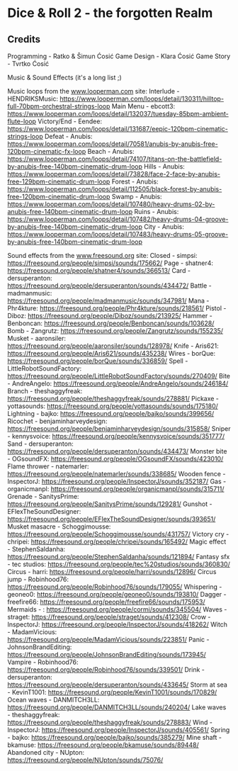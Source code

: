 # Dice & Roll 2 - the forgotten Realm

## Credits
 
Programming - Ratko & Šimun Ćosić
Game Design - Klara Ćosić
Game Story - Tvrtko Ćosić

Music & Sound Effects (it's a long list ;) 

Music loops from the www.looperman.com site:
Interlude - HENDRIKSMusic: https://www.looperman.com/loops/detail/130311/hilltop-full-70bpm-orchestral-strings-loop
Main Menu - ebcott3: https://www.looperman.com/loops/detail/132037/tuesday-85bpm-ambient-flute-loop
Victory/End - Eendee: https://www.looperman.com/loops/detail/131687/eepic-120bpm-cinematic-strings-loop
Defeat - Anubis: https://www.looperman.com/loops/detail/70581/anubis-by-anubis-free-120bpm-cinematic-fx-loop
Beach - Anubis: https://www.looperman.com/loops/detail/74107/titans-on-the-battlefield-by-anubis-free-140bpm-cinematic-drum-loop
Hills - Anubis: https://www.looperman.com/loops/detail/73828/face-2-face-by-anubis-free-129bpm-cinematic-drum-loop
Forest - Anubis: https://www.looperman.com/loops/detail/112505/black-forest-by-anubis-free-120bpm-cinematic-drum-loop
Swamp - Anubis: https://www.looperman.com/loops/detail/107480/heavy-drums-02-by-anubis-free-140bpm-cinematic-drum-loop
Ruins - Anubis: https://www.looperman.com/loops/detail/107482/heavy-drums-04-groove-by-anubis-free-140bpm-cinematic-drum-loop
City - Anubis: https://www.looperman.com/loops/detail/107483/heavy-drums-05-groove-by-anubis-free-140bpm-cinematic-drum-loop

Sound effects from the www.freesound.org site:
Closed - simpsi: https://freesound.org/people/simpsi/sounds/175662/
Page - shatner4: https://freesound.org/people/shatner4/sounds/366513/
Card - dersuperanton: https://freesound.org/people/dersuperanton/sounds/434472/
Battle - madmanmusic: https://freesound.org/people/madmanmusic/sounds/347981/
Mana - Phr4kture: https://freesound.org/people/Phr4kture/sounds/218561/
Pistol - Diboz: https://freesound.org/people/Diboz/sounds/213925/
Hammer - Benboncan: https://freesound.org/people/Benboncan/sounds/103628/
Bomb - Zangrutz: https://freesound.org/people/Zangrutz/sounds/155235/
Musket - aaronsiler: https://freesound.org/people/aaronsiler/sounds/128978/
Knife - Aris621: https://freesound.org/people/Aris621/sounds/435238/
Wires - borQue: https://freesound.org/people/borQue/sounds/336859/
Spell - LittleRobotSoundFactory: https://freesound.org/people/LittleRobotSoundFactory/sounds/270409/
Bite - AndreAngelo: https://freesound.org/people/AndreAngelo/sounds/246184/
Branch - theshaggyfreak: https://freesound.org/people/theshaggyfreak/sounds/278881/
Pickaxe - yottasounds: https://freesound.org/people/yottasounds/sounds/175180/
Lightning - bajko: https://freesound.org/people/bajko/sounds/399656/
Ricochet - benjaminharveydesign: https://freesound.org/people/benjaminharveydesign/sounds/315858/
Sniper - kennysvoice: https://freesound.org/people/kennysvoice/sounds/351777/
Sand - dersuperanton: https://freesound.org/people/dersuperanton/sounds/434473/
Monster bite - OGsoundFX: https://freesound.org/people/OGsoundFX/sounds/423010/
Flame thrower - natemarler: https://freesound.org/people/natemarler/sounds/338685/
Wooden fence - InspectorJ: https://freesound.org/people/InspectorJ/sounds/352187/
Gas - organicmanpl: https://freesound.org/people/organicmanpl/sounds/315711/
Grenade - SanitysPrime: https://freesound.org/people/SanitysPrime/sounds/129281/
Gunshot - EFlexTheSoundDesigner: https://freesound.org/people/EFlexTheSoundDesigner/sounds/393651/
Musket masacre - Schoggimousse: https://freesound.org/people/Schoggimousse/sounds/431757/
Victory cry - chripei: https://freesound.org/people/chripei/sounds/165492/
Magic effect - StephenSaldanha: https://freesound.org/people/StephenSaldanha/sounds/121894/
Fantasy sfx - tec studios: https://freesound.org/people/tec%20studios/sounds/360830/
Circus - harri: https://freesound.org/people/harri/sounds/12896/
Circus jump - Robinhood76: https://freesound.org/people/Robinhood76/sounds/179055/
Whispering - geoneo0: https://freesound.org/people/geoneo0/sounds/193810/
Dagger - freefire66: https://freesound.org/people/freefire66/sounds/175953/
Mermaids - : https://freesound.org/people/cormi/sounds/345504/
Waves - straget: https://freesound.org/people/straget/sounds/412308/
Crow - InspectorJ: https://freesound.org/people/InspectorJ/sounds/418262/
Witch - MadamVicious: https://freesound.org/people/MadamVicious/sounds/223851/
Panic - JohnsonBrandEditing: https://freesound.org/people/JohnsonBrandEditing/sounds/173945/
Vampire - Robinhood76: https://freesound.org/people/Robinhood76/sounds/339501/
Drink - dersuperanton: https://freesound.org/people/dersuperanton/sounds/433645/
Storm at sea - KevinT1001: https://freesound.org/people/KevinT1001/sounds/170829/
Ocean waves - DANMITCH3LL: https://freesound.org/people/DANMITCH3LL/sounds/240204/
Lake waves - theshaggyfreak: https://freesound.org/people/theshaggyfreak/sounds/278883/
Wind - InspectorJ: https://freesound.org/people/InspectorJ/sounds/405561/
Spring - bajko: https://freesound.org/people/bajko/sounds/385279/
Mine shaft - bkamuse: https://freesound.org/people/bkamuse/sounds/89448/
Abandoned city - NUpton: https://freesound.org/people/NUpton/sounds/75076/
